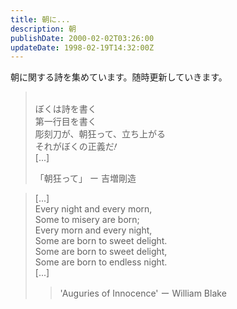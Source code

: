 ```yaml
---
title: 朝に...
description: 朝
publishDate: 2000-02-02T03:26:00
updateDate: 1998-02-19T14:32:00Z
---
```

朝に関する詩を集めています。随時更新していきます。

> \
> ぼくは詩を書く\
> 第一行目を書く\
> 彫刻刀が、朝狂って、立ち上がる\
> それがぼくの正義だ<span style="display:inline-block; transform: rotate(20deg);" class='ml-2'>!</span> \
> [...]
> <footer class='mt-3'> 「朝狂って」 ー 吉増剛造 </footer>

> [...]\
> Every night and every morn,\
> Some to misery are born;\
> Every morn and every night,\
> Some are born to sweet delight.\
> Some are born to sweet delight,\
> Some are born to endless night.\
> [...]
> ><footer class='mt-3'> 'Auguries of Innocence' ー William Blake </footer>
